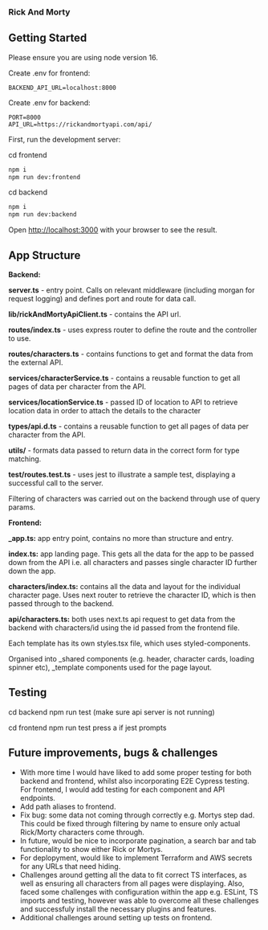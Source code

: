 ### Rick And Morty

## Getting Started

Please ensure you are using node version 16.

Create .env for frontend:

```
BACKEND_API_URL=localhost:8000
```

Create .env for backend:

```
PORT=8000
API_URL=https://rickandmortyapi.com/api/
```

First, run the development server:

cd frontend

```bash
npm i
npm run dev:frontend
```

cd backend

```bash
npm i
npm run dev:backend
```

Open [http://localhost:3000](http://localhost:3000) with your browser to see the result.

## App Structure

**Backend:**

**server.ts** - entry point. Calls on relevant middleware (including morgan for request logging) and defines port and route for data call.

**lib/rickAndMortyApiClient.ts** - contains the API url.

**routes/index.ts** - uses express router to define the route and the controller to use.

**routes/characters.ts** - contains functions to get and format the data from the external API.

**services/characterService.ts** - contains a reusable function to get all pages of data per character from the API.

**services/locationService.ts** - passed ID of location to API to retrieve location data in order to attach the details to the character

**types/api.d.ts** - contains a reusable function to get all pages of data per character from the API.

**utils/** - formats data passed to return data in the correct form for type matching.

**test/routes.test.ts** - uses jest to illustrate a sample test, displaying a successful call to the server.

Filtering of characters was carried out on the backend through use of query params.

**Frontend:**

**\_app.ts:** app entry point, contains no more than structure and entry.

**index.ts:** app landing page. This gets all the data for the app to be passed down from the API i.e. all characters and passes single character ID further down the app.

**characters/index.ts:** contains all the data and layout for the individual character page. Uses next router to retrieve the character ID, which is then passed through to the backend.

**api/characters.ts:** both uses next.ts api request to get data from the backend with characters/id using the id passed from the frontend file.

Each template has its own styles.tsx file, which uses styled-components.

Organised into \_shared components (e.g. header, character cards, loading spinner etc), \_template components used for the page layout.

## Testing

cd backend
npm run test
(make sure api server is not running)

cd frontend
npm run test
press a if jest prompts

## Future improvements, bugs & challenges

- With more time I would have liked to add some proper testing for both backend and frontend, whilst also incorporating E2E Cypress testing. For frontend, I would add testing for each component and API endpoints.
- Add path aliases to frontend.
- Fix bug: some data not coming through correctly e.g. Mortys step dad. This could be fixed through filtering by name to ensure only actual Rick/Morty characters come through.
- In future, would be nice to incorporate pagination, a search bar and tab functionality to show either Rick or Mortys.
- For deplopyment, would like to implement Terraform and AWS secrets for any URLs that need hiding.
- Challenges around getting all the data to fit correct TS interfaces, as well as ensuring all characters from all pages were displaying. Also, faced some challenges with configuration within the app e.g. ESLint, TS imports and testing, however was able to overcome all these challenges and successfuly install the necessary plugins and features.
- Additional challenges around setting up tests on frontend.
